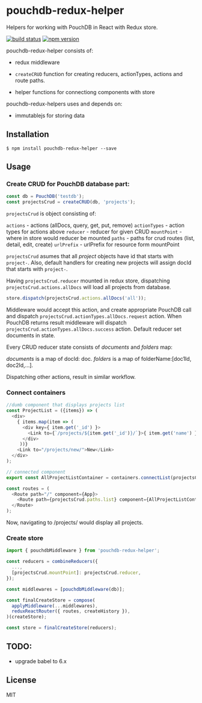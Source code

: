 # pouchdb-redux-helper

Helpers for working with PouchDB in React with Redux store.

[![build status](https://img.shields.io/travis/bmihelac/pouchdb-redux-helper/master.svg?style=flat-square)](https://travis-ci.org/bmihelac/pouchdb-redux-helper)
[![npm version](https://img.shields.io/npm/v/pouchdb-redux-helper.svg?style=flat-square)](https://www.npmjs.com/package/pouchdb-redux-helper)


pouchdb-redux-helper consists of:

* redux middleware

* `createCRUD` function for creating reducers, actionTypes, actions and route paths.

* helper functions for connectiong components with store

pouchdb-redux-helpers uses and depends on:

* immutablejs for storing data

## Installation

```
$ npm install pouchdb-redux-helper --save
```

## Usage

### Create CRUD for PouchDB database part:

```js
const db = PouchDB('testdb');
const projectsCrud = createCRUD(db, 'projects');
```

`projectsCrud` is object consisting of:

`actions` - actions (allDocs, query, get, put, remove)
`actionTypes` - action types for actions above
`reducer` - reducer for given CRUD
`mountPoint` - where in store would reducer be mounted
`paths` - paths for crud routes (list, detail, edit, create)
`urlPrefix` - urlPrefix for resource form mountPoint

`projectsCrud` asumes that all *project* objects have id that starts with
`project-`. Also, default handlers for creating new projects will assign docId
that starts with `project-`.

Having `projectsCrud.reducer` mounted in redux store, dispatching
`projectsCrud.actions.allDocs` will load all projects from database.

```js
store.dispatch(projectsCrud.actions.allDocs('all'));
```

Middleware would accept this action, and create appropriate PouchDB call and
dispatch `projectsCrud.actionTypes.allDocs.request` action. When PouchDB returns result
middleware will dispatch `projectsCrud.actionTypes.allDocs.success` action.
Default reducer set documents in state.

Every CRUD reducer state consists of *documents* and *folders* map:

*documents* is a map of docId: doc.
*folders* is a map of folderName:[doc1Id, doc2Id,...].

Dispatching other actions, result in similar workflow.


### Connect containers

```js
//dumb component that displays projects list
const ProjectList = ({items}) => (
  <div>
    { items.map(item => (
      <div key={ item.get('_id') }>
        <Link to={`/projects/${item.get('_id')}/`}>{ item.get('name') }</Link>
      </div>
     ))}
    <Link to="/projects/new/">New</Link>
  </div>
);

// connected component
export const AllProjectListContainer = containers.connectList(projectsCrud, {folder: 'all'})(ProjectList);
```

```js
const routes = (
  <Route path="/" component={App}>
    <Route path={projectsCrud.paths.list} component={AllProjectListContainer} />
  </Route>
);
```

Now, navigating to /projects/ would display all projects.

### Create store

```js
import { pouchdbMiddleware } from 'pouchdb-redux-helper';

const reducers = combineReducers({
  ...,
  [projectsCrud.mountPoint]: projectsCrud.reducer,
});

const middlewares = [pouchdbMiddleware(db)];

const finalCreateStore = compose(
  applyMiddleware(...middlewares),
  reduxReactRouter({ routes, createHistory }),
)(createStore);

const store = finalCreateStore(reducers);
```

## TODO:

* upgrade babel to 6.x

## License

MIT
